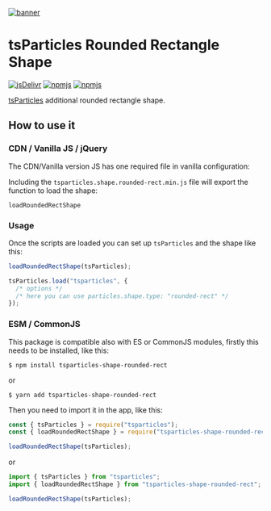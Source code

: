 [![banner](https://particles.js.org/images/banner3.png)](https://particles.js.org)

# tsParticles Rounded Rectangle Shape

[![jsDelivr](https://data.jsdelivr.com/v1/package/npm/tsparticles-shape-rounded-rect/badge)](https://www.jsdelivr.com/package/npm/tsparticles-shape-rounded-rect)
[![npmjs](https://badge.fury.io/js/tsparticles-shape-rounded-rect.svg)](https://www.npmjs.com/package/tsparticles-shape-rounded-rect)
[![npmjs](https://img.shields.io/npm/dt/tsparticles-shape-rounded-rect)](https://www.npmjs.com/package/tsparticles-shape-rounded-rect)

[tsParticles](https://github.com/matteobruni/tsparticles) additional rounded rectangle shape.

## How to use it

### CDN / Vanilla JS / jQuery

The CDN/Vanilla version JS has one required file in vanilla configuration:

Including the `tsparticles.shape.rounded-rect.min.js` file will export the function to load the shape:

```text
loadRoundedRectShape
```

### Usage

Once the scripts are loaded you can set up `tsParticles` and the shape like this:

```javascript
loadRoundedRectShape(tsParticles);

tsParticles.load("tsparticles", {
  /* options */
  /* here you can use particles.shape.type: "rounded-rect" */
});
```

### ESM / CommonJS

This package is compatible also with ES or CommonJS modules, firstly this needs to be installed, like this:

```shell
$ npm install tsparticles-shape-rounded-rect
```

or

```shell
$ yarn add tsparticles-shape-rounded-rect
```

Then you need to import it in the app, like this:

```javascript
const { tsParticles } = require("tsparticles");
const { loadRoundedRectShape } = require("tsparticles-shape-rounded-rect");

loadRoundedRectShape(tsParticles);
```

or

```javascript
import { tsParticles } from "tsparticles";
import { loadRoundedRectShape } from "tsparticles-shape-rounded-rect";

loadRoundedRectShape(tsParticles);
```
